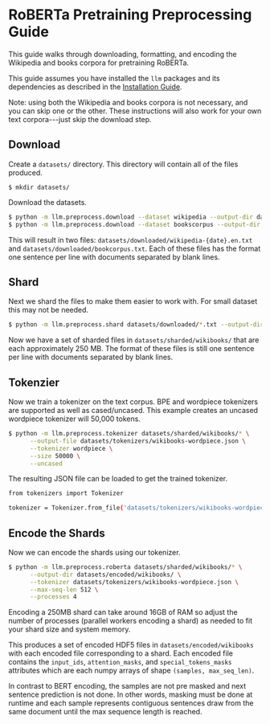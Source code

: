 # RoBERTa Pretraining Preprocessing Guide

This guide walks through downloading, formatting, and encoding the Wikipedia and
books corpora for pretraining RoBERTa.

This guide assumes you have installed the `llm` packages and its dependencies as described in the [Installation Guide](../installation/index.md).

Note: using both the Wikipedia and books corpora is not necessary, and you can
skip one or the other. These instructions will also work for your own text
corpora---just skip the download step.

## Download

Create a `datasets/` directory. This directory will contain all of the
files produced.
```
$ mkdir datasets/
```

Download the datasets.
```bash
$ python -m llm.preprocess.download --dataset wikipedia --output-dir datasets/downloaded/
$ python -m llm.preprocess.download --dataset bookscorpus --output-dir datasets/downloaded/
```
This will result in two files: `datasets/downloaded/wikipedia-{date}.en.txt`
and `datasets/downloaded/bookcorpus.txt`.
Each of these files has the format one sentence per line with documents
separated by blank lines.

## Shard

Next we shard the files to make them easier to work with. For small dataset this
may not be needed.

```bash
$ python -m llm.preprocess.shard datasets/downloaded/*.txt --output-dir datasets/sharded/wikibooks/ --size 250MB
```

Now we have a set of sharded files in `datasets/sharded/wikibooks/` that are
each approximately 250 MB. The format of these files is still one sentence
per line with documents separated by blank lines.

## Tokenzier

Now we train a tokenizer on the text corpus.
BPE and wordpiece tokenizers are supported as well as cased/uncased.
This example creates an uncased wordpiece tokenizer will 50,000 tokens.

```bash
$ python -m llm.preprocess.tokenizer datasets/sharded/wikibooks/* \
      --output-file datasets/tokenizers/wikibooks-wordpiece.json \
      --tokenizer wordpiece \
      --size 50000 \
      --uncased
```

The resulting JSON file can be loaded to get the trained tokenizer.
```bash
from tokenizers import Tokenizer

tokenizer = Tokenizer.from_file('datasets/tokenizers/wikibooks-wordpiece.json')
```

## Encode the Shards

Now we can encode the shards using our tokenizer.

```bash
$ python -m llm.preprocess.roberta datasets/sharded/wikibooks/* \
      --output-dir datasets/encoded/wikibooks/ \
      --tokenizer datasets/tokenizers/wikibooks-wordpiece.json \
      --max-seq-len 512 \
      --processes 4
```

Encoding a 250MB shard can take around 16GB of RAM so adjust the number of
processes (parallel workers encoding a shard) as needed to fit your shard size
and system memory.

This produces a set of encoded HDF5 files in `datasets/encoded/wikibooks`
with each encoded file corresponding to a shard. Each encoded file contains
the `input_ids`, `attention_masks`, and `special_tokens_masks` attributes
which are each numpy arrays of shape `(samples, max_seq_len)`.

In contrast to BERT encoding, the samples are not pre masked and next sentence
prediction is not done. In other words, masking must be done at runtime and
each sample represents contiguous sentences draw from the same document until
the max sequence length is reached.
